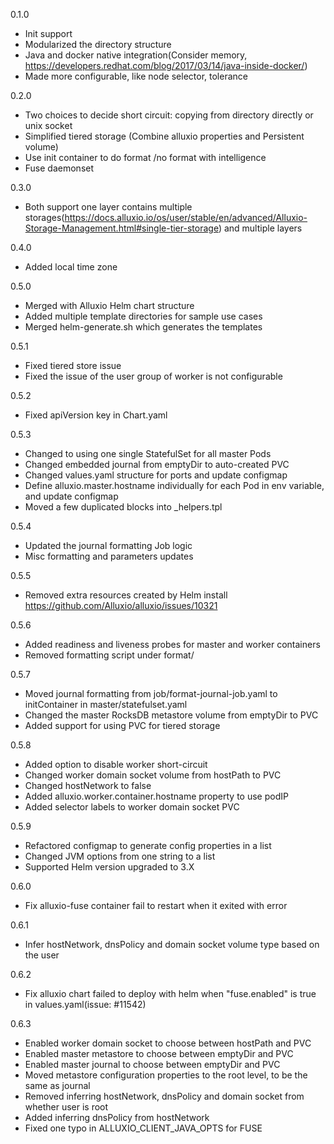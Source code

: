 0.1.0

- Init support
- Modularized the directory structure
- Java and docker native integration(Consider memory, https://developers.redhat.com/blog/2017/03/14/java-inside-docker/)
- Made more configurable, like node selector, tolerance

0.2.0

- Two choices to decide short circuit: copying from directory directly or unix socket
- Simplified tiered storage (Combine alluxio properties and Persistent volume)
- Use init container to do format /no format with intelligence
- Fuse daemonset

0.3.0

- Both support one layer contains multiple storages(https://docs.alluxio.io/os/user/stable/en/advanced/Alluxio-Storage-Management.html#single-tier-storage) and multiple layers

0.4.0

- Added local time zone

0.5.0

- Merged with Alluxio Helm chart structure
- Added multiple template directories for sample use cases
- Merged helm-generate.sh which generates the templates 


0.5.1

- Fixed tiered store issue
- Fixed the issue of the user group of worker is not configurable

0.5.2

- Fixed apiVersion key in Chart.yaml

0.5.3

- Changed to using one single StatefulSet for all master Pods
- Changed embedded journal from emptyDir to auto-created PVC
- Changed values.yaml structure for ports and update configmap
- Define alluxio.master.hostname individually for each Pod in env variable, and update configmap
- Moved a few duplicated blocks into _helpers.tpl

0.5.4

- Updated the journal formatting Job logic
- Misc formatting and parameters updates

0.5.5

- Removed extra resources created by Helm install https://github.com/Alluxio/alluxio/issues/10321

0.5.6

- Added readiness and liveness probes for master and worker containers
- Removed formatting script under format/

0.5.7

- Moved journal formatting from job/format-journal-job.yaml to initContainer in master/statefulset.yaml
- Changed the master RocksDB metastore volume from emptyDir to PVC
- Added support for using PVC for tiered storage

0.5.8

- Added option to disable worker short-circuit
- Changed worker domain socket volume from hostPath to PVC
- Changed hostNetwork to false
- Added alluxio.worker.container.hostname property to use podIP
- Added selector labels to worker domain socket PVC

0.5.9

- Refactored configmap to generate config properties in a list
- Changed JVM options from one string to a list
- Supported Helm version upgraded to 3.X

0.6.0

- Fix alluxio-fuse container fail to restart when it exited with error

0.6.1

- Infer hostNetwork, dnsPolicy and domain socket volume type based on the user

0.6.2

- Fix alluxio chart failed to deploy with helm when "fuse.enabled" is true in values.yaml(issue: #11542)

0.6.3

- Enabled worker domain socket to choose between hostPath and PVC
- Enabled master metastore to choose between emptyDir and PVC
- Enabled master journal to choose between emptyDir and PVC
- Moved metastore configuration properties to the root level, to be the same as journal
- Removed inferring hostNetwork, dnsPolicy and domain socket from whether user is root
- Added inferring dnsPolicy from hostNetwork
- Fixed one typo in ALLUXIO_CLIENT_JAVA_OPTS for FUSE   
